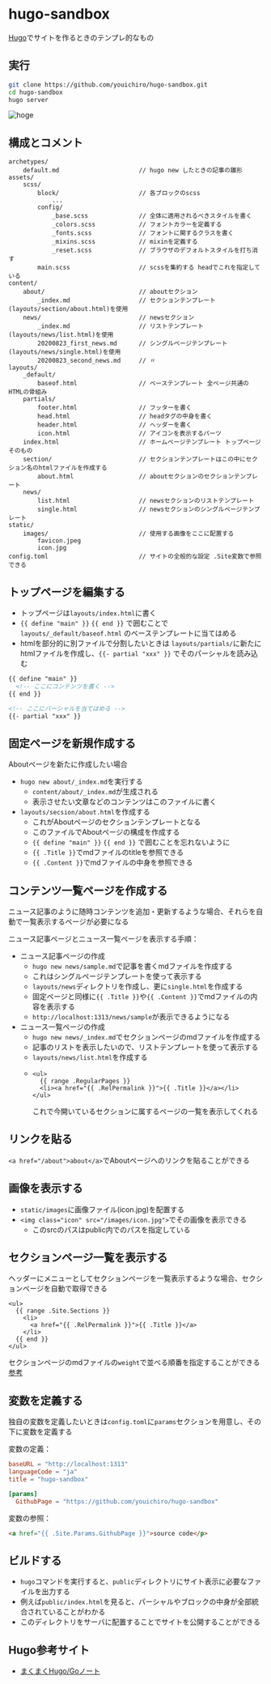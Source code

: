 # hugo-sandbox
[Hugo](https://gohugo.io/)でサイトを作るときのテンプレ的なもの

## 実行

```bash
git clone https://github.com/youichiro/hugo-sandbox.git
cd hugo-sandbox
hugo server
```

![hoge](https://user-images.githubusercontent.com/20487308/90981347-67a85c80-e59b-11ea-915f-12b1ba571bf5.png)


## 構成とコメント

```
archetypes/
    default.md                      // hugo new したときの記事の雛形
assets/
    scss/
        block/                      // 各ブロックのscss
            ...
        config/
            _base.scss              // 全体に適用されるべきスタイルを書く
            _colors.scss            // フォントカラーを定義する
            _fonts.scss             // フォントに関するクラスを書く
            _mixins.scss            // mixinを定義する
            _reset.scss             // ブラウザのデフォルトスタイルを打ち消す
        main.scss                   // scssを集約する headでこれを指定している
content/
    about/                          // aboutセクション
        _index.md                   // セクションテンプレート(layouts/section/about.html)を使用
    news/                           // newsセクション
        _index.md                   // リストテンプレート(layouts/news/list.html)を使用
        20200823_first_news.md      // シングルページテンプレート(layouts/news/single.html)を使用
        20200823_second_news.md     // 〃
layouts/
    _default/
        baseof.html                 // ベーステンプレート 全ページ共通のHTMLの骨組み
    partials/
        footer.html                 // フッターを書く
        head.html                   // headタグの中身を書く
        header.html                 // ヘッダーを書く
        icon.html                   // アイコンを表示するパーツ
    index.html                      // ホームページテンプレート トップページそのもの
    section/                        // セクションテンプレートはこの中にセクション名のhtmlファイルを作成する
        about.html                  // aboutセクションのセクションテンプレート
    news/
        list.html                   // newsセクションのリストテンプレート
        single.html                 // newsセクションのシングルページテンプレート
static/
    images/                         // 使用する画像をここに配置する
        favicon.jpeg
        icon.jpg
config.toml                         // サイトの全般的な設定 .Site変数で参照できる
```


## トップページを編集する

- トップページは`layouts/index.html`に書く
- `{{ define "main" }}` `{{ end }}` で囲むことで `layouts/_default/baseof.html` のベーステンプレートに当てはめる
- htmlを部分的に別ファイルで分割したいときは `layouts/partials/`に新たにhtmlファイルを作成し、`{{- partial "xxx" }}` でそのパーシャルを読み込む

```html
{{ define "main" }}
  <!-- ここにコンテンツを書く -->
{{ end }}
```

```html
<!-- ここにパーシャルを当てはめる -->
{{- partial "xxx" }}
```

## 固定ページを新規作成する

Aboutページを新たに作成したい場合

- `hugo new about/_index.md`を実行する
  - `content/about/_index.md`が生成される
  - 表示させたい文章などのコンテンツはこのファイルに書く
- `layouts/secsion/about.html`を作成する
  - これがAboutページのセクションテンプレートとなる
  - このファイルでAboutページの構成を作成する
  - `{{ define "main" }}` `{{ end }}` で囲むことを忘れないように
  - `{{ .Title }}`でmdファイルのtitleを参照できる
  - `{{ .Content }}`でmdファイルの中身を参照できる


## コンテンツ一覧ページを作成する

ニュース記事のように随時コンテンツを追加・更新するような場合、それらを自動で一覧表示するページが必要になる

ニュース記事ページとニュース一覧ページを表示する手順：

- ニュース記事ページの作成
  - `hugo new news/sample.md`で記事を書くmdファイルを作成する
  - これはシングルページテンプレートを使って表示する
  - `layouts/news`ディレクトリを作成し、更に`single.html`を作成する
  - 固定ページと同様に`{{ .Title }}`や`{{ .Content }}`でmdファイルの内容を表示する
  - `http://localhost:1313/news/sample`が表示できるようになる
- ニュース一覧ページの作成
  - `hugo new news/_index.md`でセクションページのmdファイルを作成する
  - 記事のリストを表示したいので、リストテンプレートを使って表示する
  - `layouts/news/list.html`を作成する
  - ```
    <ul>
      {{ range .RegularPages }}
      <li><a href="{{ .RelPermalink }}">{{ .Title }}</a></li>
    </ul>
    ```
    これで今開いているセクションに属するページの一覧を表示してくれる


## リンクを貼る

`<a href="/about">about</a>`でAboutページへのリンクを貼ることができる


## 画像を表示する

- `static/images`に画像ファイル(icon.jpg)を配置する
- `<img class="icon" src="/images/icon.jpg">`でその画像を表示できる
  - このsrcのパスはpublic内でのパスを指定している


## セクションページ一覧を表示する

ヘッダーにメニューとしてセクションページを一覧表示するような場合、セクションページを自動で取得できる

```
<ul>
  {{ range .Site.Sections }}
    <li>
      <a href="{{ .RelPermalink }}">{{ .Title }}</a>
    </li>
  {{ end }}
</ul>
```

セクションページのmdファイルの`weight`で並べる順番を指定することができる [参考](https://gohugo.io/templates/lists/#order-content)


## 変数を定義する

独自の変数を定義したいときは`config.toml`に`params`セクションを用意し、その下に変数を定義する

変数の定義：

```toml
baseURL = "http://localhost:1313"
languageCode = "ja"
title = "hugo-sandbox"

[params]
  GithubPage = "https://github.com/youichiro/hugo-sandbox"
```

変数の参照：

```html
<a href="{{ .Site.Params.GithubPage }}">source code</p>
```

## ビルドする

- `hugo`コマンドを実行すると、`public`ディレクトリにサイト表示に必要なファイルを出力する
- 例えば`public/index.html`を見ると、パーシャルやブロックの中身が全部統合されていることがわかる
- このディレクトリをサーバに配置することでサイトを公開することができる



## Hugo参考サイト

- [まくまくHugo/Goノート](https://maku77.github.io/hugo/)
